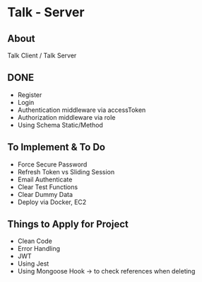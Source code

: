 # Talk - Server
## About
Talk Client / Talk Server

## DONE
- Register
- Login
- Authentication middleware via accessToken
- Authorization middleware via role
- Using Schema Static/Method 
 
## To Implement & To Do
- Force Secure Password
- Refresh Token vs Sliding Session
- Email Authenticate
- Clear Test Functions
- Clear Dummy Data
- Deploy via Docker, EC2

## Things to Apply for Project
- Clean Code
- Error Handling
- JWT 
- Using Jest
- Using Mongoose Hook -> to check references when deleting
